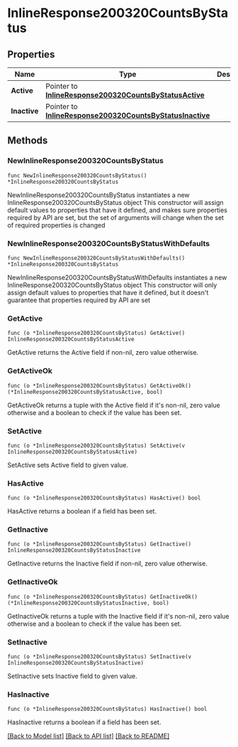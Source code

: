 # InlineResponse200320CountsByStatus

## Properties

Name | Type | Description | Notes
------------ | ------------- | ------------- | -------------
**Active** | Pointer to [**InlineResponse200320CountsByStatusActive**](InlineResponse200320CountsByStatusActive.md) |  | [optional] 
**Inactive** | Pointer to [**InlineResponse200320CountsByStatusInactive**](InlineResponse200320CountsByStatusInactive.md) |  | [optional] 

## Methods

### NewInlineResponse200320CountsByStatus

`func NewInlineResponse200320CountsByStatus() *InlineResponse200320CountsByStatus`

NewInlineResponse200320CountsByStatus instantiates a new InlineResponse200320CountsByStatus object
This constructor will assign default values to properties that have it defined,
and makes sure properties required by API are set, but the set of arguments
will change when the set of required properties is changed

### NewInlineResponse200320CountsByStatusWithDefaults

`func NewInlineResponse200320CountsByStatusWithDefaults() *InlineResponse200320CountsByStatus`

NewInlineResponse200320CountsByStatusWithDefaults instantiates a new InlineResponse200320CountsByStatus object
This constructor will only assign default values to properties that have it defined,
but it doesn't guarantee that properties required by API are set

### GetActive

`func (o *InlineResponse200320CountsByStatus) GetActive() InlineResponse200320CountsByStatusActive`

GetActive returns the Active field if non-nil, zero value otherwise.

### GetActiveOk

`func (o *InlineResponse200320CountsByStatus) GetActiveOk() (*InlineResponse200320CountsByStatusActive, bool)`

GetActiveOk returns a tuple with the Active field if it's non-nil, zero value otherwise
and a boolean to check if the value has been set.

### SetActive

`func (o *InlineResponse200320CountsByStatus) SetActive(v InlineResponse200320CountsByStatusActive)`

SetActive sets Active field to given value.

### HasActive

`func (o *InlineResponse200320CountsByStatus) HasActive() bool`

HasActive returns a boolean if a field has been set.

### GetInactive

`func (o *InlineResponse200320CountsByStatus) GetInactive() InlineResponse200320CountsByStatusInactive`

GetInactive returns the Inactive field if non-nil, zero value otherwise.

### GetInactiveOk

`func (o *InlineResponse200320CountsByStatus) GetInactiveOk() (*InlineResponse200320CountsByStatusInactive, bool)`

GetInactiveOk returns a tuple with the Inactive field if it's non-nil, zero value otherwise
and a boolean to check if the value has been set.

### SetInactive

`func (o *InlineResponse200320CountsByStatus) SetInactive(v InlineResponse200320CountsByStatusInactive)`

SetInactive sets Inactive field to given value.

### HasInactive

`func (o *InlineResponse200320CountsByStatus) HasInactive() bool`

HasInactive returns a boolean if a field has been set.


[[Back to Model list]](../README.md#documentation-for-models) [[Back to API list]](../README.md#documentation-for-api-endpoints) [[Back to README]](../README.md)


